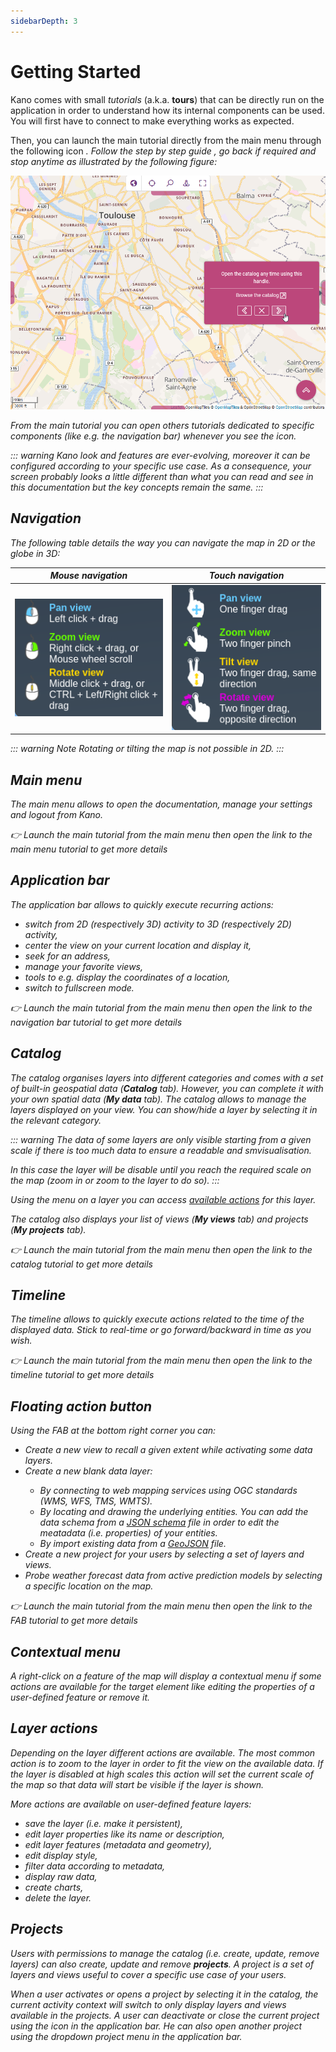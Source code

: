 ```yaml
---
sidebarDepth: 3
---
```


# Getting Started

Kano comes with small *tutorials* (a.k.a. **tours**) that can be directly run on the application in order to understand how its internal components can be used. You will first have to connect to make everything works as expected.

Then, you can launch the main tutorial directly from the main menu through the following icon <a href=""><i class="las la-question-circle"/></a>. Follow the step by step guide <a href=""><i class="las la-chevron-right"/></a>, go back if required <a href=""><i class="las la-chevron-left"/></a> and stop anytime <a href=""><i class="las la-times"/></a> as illustrated by the following figure:

![tour](../.vitepress/public/images/kano-tour.png)

From the main tutorial you can open others tutorials dedicated to specific components (like e.g. the navigation bar) whenever you see the <i class="las la-external-link-square-alt"/> icon.

::: warning
Kano look and features are ever-evolving, moreover it can be configured according to your specific use case. As a consequence, your screen probably looks a little different than what you can read and see in this documentation but the key concepts remain the same.
:::

## Navigation

The following table details the way you can navigate the map in 2D or the globe in 3D:

Mouse navigation |  Touch navigation
:-------------------------:|:-------------------------:
![mouse navigation](../.vitepress/public/images/kano-mouse-navigation.png) |  ![touch navigation](../.vitepress/public/images/kano-touch-navigation.png)

::: warning Note
Rotating or tilting the map is not possible in 2D.
:::

## Main menu

The main menu allows to open the documentation, manage your settings and logout from Kano.

:point_right: Launch the main tutorial from the main menu then open the link <i class="las la-external-link-square-alt"/> to the main menu tutorial to get more details

## Application bar

The application bar allows to quickly execute recurring actions:
* switch from 2D (respectively 3D) activity to <i class="las la-globe"></i> 3D (respectively <i class="las la-map"></i> 2D) activity,
* <i class="las la-crosshairs"></i> center the view on your current location and display it,
* <i class="las la-search-location"></i> seek for an address,
* <i class="las la-star-border"></i> manage your favorite views,
* <i class="las la-wrench"></i> tools to e.g. display the coordinates of a location,
* <i class="las la-expand"></i> switch to fullscreen mode.

:point_right: Launch the main tutorial from the main menu then open the link <i class="las la-external-link-square-alt"/> to the navigation bar tutorial to get more details

## Catalog

The catalog organises layers into different categories and comes with a set of built-in geospatial data (__Catalog__ tab). However, you can complete it with your own spatial data (__My data__ tab).
The catalog allows to manage the layers displayed on your view. You can show/hide a layer by selecting it in the relevant category.

::: warning
The data of some layers are only visible starting from a given scale if there is too much data to ensure a readable and smvisualisation.

In this case the layer will be disable until you reach the required scale on the map (zoom in or zoom to the layer to do so).
:::

Using the menu <i class="las la-ellipsis-v"/> on a layer you can access [available actions](./getting-started.md#layer-actions) for this layer.

The catalog also displays your list of views (__My views__ tab) and projects (__My projects__ tab).

:point_right: Launch the main tutorial from the main menu then open the link <i class="las la-external-link-square-alt"/> to the catalog tutorial to get more details

## Timeline

The timeline allows to quickly execute actions related to the time of the displayed data. Stick to real-time or go forward/backward in time as you wish. 

:point_right: Launch the main tutorial from the main menu then open the link <i class="las la-external-link-square-alt"/> to the timeline tutorial to get more details

## Floating action button

Using the FAB at the bottom right corner you can:
* <i class="las la-star"/> Create a new view to recall a given extent while activating some data layers.
* <i class="las la-plus"/> Create a new blank data layer:
  * By connecting to web mapping services using OGC standards (WMS, WFS, TMS, WMTS).
  * By locating and drawing the underlying entities. You can add the data schema from a [JSON schema](https://json-schema.org/) file in order to edit the meatadata (i.e. properties) of your entities.
  * By import existing data from a [GeoJSON](https://geojson.org/) file.
* <i class="las la-project-diagram"/> Create a new project for your users by selecting a set of layers and views.
* <i class="las la-eye-dropper"/> Probe weather forecast data from active prediction models by selecting a specific location on the map.

:point_right: Launch the main tutorial from the main menu then open the link <i class="las la-external-link-square-alt"/> to the FAB tutorial to get more details

## Contextual menu

A *right-click* on a feature of the map will display a contextual menu if some actions are available for the target element like <i class="las la-file-alt"/> editing the properties of a user-defined feature or <i class="las la-minus-circle"/> remove it.

## Layer actions

Depending on the layer different actions are available. The most common action is to *zoom to* <i class="las la-search-location"/> the layer in order to fit the view on the available data. If the layer is disabled at high scales this action will set the current scale of the map so that data will start be visible if the layer is shown.

More actions are available on user-defined feature layers:
* <i class="las la-save"></i> save the layer (i.e. make it persistent),
* <i class="las la-file-alt"></i> edit layer properties like its name or description,
* <i class="las la-edit"></i> edit layer features (metadata and geometry),
* <i class="las la-border-style"></i> edit display style,
* <i class="las la-filter"></i> filter data according to metadata,
* <i class="las la-th-list"></i> display raw data,
* <i class="las la-chart-pie"></i> create charts,
* <i class="las la-minus-circle"></i> delete the layer.

## Projects

Users with permissions to manage the catalog (i.e. create, update, remove layers) can also create, update and remove **projects**. A project is a set of layers and views useful to cover a specific use case of your users.

When a user activates or opens a project by selecting it in the catalog, the current activity context will switch to only display layers and views available in the projects. A user can deactivate or close the current project using the <i class="las la-times"/> icon in the application bar. He can also open another project using the dropdown project menu in the application bar.
